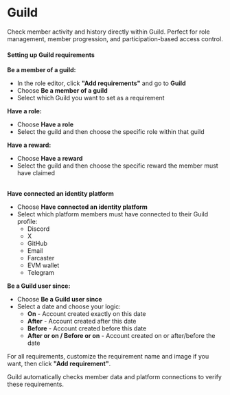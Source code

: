 # Guild

Check member activity and history directly within Guild. Perfect for role management, member progression, and participation-based access control.

#### Setting up Guild requirements

**Be a member of a guild:**

* In the role editor, click **"Add requirements"** and go to **Guild**
* Choose **Be a member of a guild**
* Select which Guild you want to set as a requirement



**Have a role:**

* Choose **Have a role**
* Select the guild and then choose the specific role within that guild



**Have a reward:**

* Choose **Have a reward**
* Select the guild and then choose the specific reward the member must have claimed

\
**Have connected an identity platform**

* Choose **Have connected an identity platform**
* Select which platform members must have connected to their Guild profile:
  * Discord
  * X
  * GitHub
  * Email
  * Farcaster
  * EVM wallet
  * Telegram



**Be a Guild user since:**

* Choose **Be a Guild user since**
* Select a date and choose your logic:
  * **On** - Account created exactly on this date
  * **After** - Account created after this date
  * **Before** - Account created before this date
  * **After or on / Before or on** - Account created on or after/before the date



For all requirements, customize the requirement name and image if you want, then click **"Add requirement"**.

Guild automatically checks member data and platform connections to verify these requirements.
